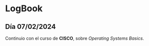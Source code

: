 # LogBook 
## Día 07/02/2024

Continuio con el curso de **CISCO**, sobre *Operating Systems Basics*. 